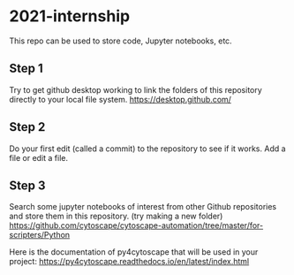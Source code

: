 # 2021-internship

This repo can be used to store code, Jupyter notebooks, etc. 



## Step 1
Try to get github desktop working to link the folders of this repository directly to your local file system. 
https://desktop.github.com/

## Step 2
Do your first edit (called a commit) to the repository to see if it works. Add a file or edit a file.

## Step 3
Search some jupyter notebooks of interest from other Github repositories and store them in this repository. (try making a new folder)
https://github.com/cytoscape/cytoscape-automation/tree/master/for-scripters/Python


Here is the documentation of py4cytoscape that will be used in your project: https://py4cytoscape.readthedocs.io/en/latest/index.html
